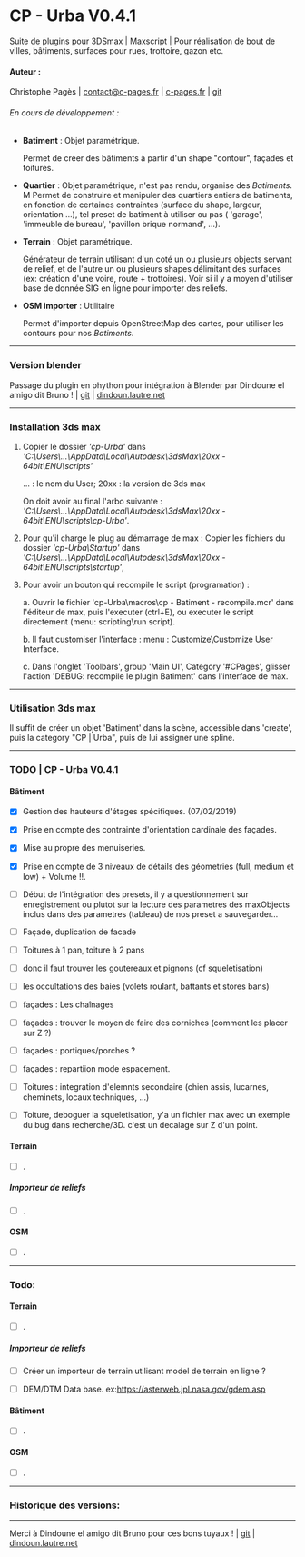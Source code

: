 # CP - Urba V0.4.1
Suite de plugins pour 3DSmax  |  Maxscript  | Pour réalisation de bout de villes, bâtiments, surfaces pour rues, trottoire, gazon etc.

#### Auteur :

 Christophe Pagès |  contact@c-pages.fr  |   [c-pages.fr](http://c-pages.fr)  | [git](https://github.com/c-pages/cp-Urba)

 ###### En cours de développement :

 - __Batiment__ : Objet paramétrique.

     Permet de créer des bâtiments à partir d'un shape "contour", façades et toitures.

 - __Quartier__ : Objet paramétrique, n'est pas rendu, organise des _Batiments_.
M
     Permet de construire et manipuler des quartiers entiers de batiments, en fonction de certaines contraintes (surface du shape, largeur, orientation ...), tel preset de batiment à utiliser ou pas ( 'garage',  'immeuble de bureau', 'pavillon brique normand', ...).
 - __Terrain__ : Objet paramétrique.

     Générateur de terrain utilisant d'un coté un ou plusieurs objects servant de relief, et de l'autre un ou plusieurs shapes délimitant des surfaces (ex: création d'une voire, route + trottoires). Voir si il y a moyen d'utiliser base de donnée SIG en ligne pour importer des reliefs.

 - __OSM importer__ : Utilitaire

     Permet d'importer depuis OpenStreetMap des cartes, pour utiliser les contours pour nos _Batiments_.


 ----------



 ### Version blender
 Passage du plugin en phython pour intégration à Blender par Dindoune el amigo dit Bruno ! | [git](https://github.com/dindoun) | [dindoun.lautre.net](http://www.dindoun.lautre.net/)


----------
 ### Installation 3ds max

1.  Copier le dossier _'cp-Urba'_ dans _'C:\Users\\...\AppData\Local\Autodesk\3dsMax\20xx - 64bit\ENU\scripts\'_

    ...     : le nom du User;
    20xx    : la version de 3ds max

    On doit avoir au final l'arbo suivante :  _'C:\Users\\...\AppData\Local\Autodesk\3dsMax\20xx - 64bit\ENU\scripts\cp-Urba\'_.

2.  Pour qu'il charge le plug au démarrage de max : Copier les fichiers du dossier _'cp-Urba\Startup\'_ dans _'C:\Users\\...\AppData\Local\Autodesk\3dsMax\20xx - 64bit\ENU\scripts\startup\'_,
3.  Pour avoir un bouton qui recompile le script (programation) :

    a. Ouvrir le fichier 'cp-Urba\macros\cp - Batiment - recompile.mcr' dans l'éditeur de max, puis l'executer (ctrl+E), ou executer le script directement (menu: scripting\run script).

    b. Il faut customiser l'interface : menu : Customize\Customize User Interface.

    c. Dans l'onglet 'Toolbars', group 'Main UI', Category '#CPages', glisser l'action 'DEBUG: recompile le plugin Batiment' dans l'interface de max.

----------
 ### Utilisation 3ds max

Il suffit de créer un objet 'Batiment' dans la scène, accessible dans 'create', puis la category "CP | Urba", puis de lui assigner une spline.


 ----------
### TODO | CP - Urba V0.4.1


#### __Bâtiment__
  - [x] Gestion des hauteurs d'étages spécifiques. (07/02/2019)
  - [x] Prise en compte des contrainte d'orientation cardinale des façades.
  - [x] Mise au propre des menuiseries.
  - [x] Prise en compte de 3 niveaux de détails des géometries (full, medium et low) + Volume !!.
  - [ ] Début de l'intégration des presets, il y a questionnement sur enregistrement ou plutot sur la lecture des parametres des maxObjects inclus dans des parametres (tableau) de nos preset a sauvegarder...
  - [ ] Façade, duplication de facade
  - [ ] Toitures à 1 pan, toiture à 2 pans
  - [ ] donc il faut trouver les goutereaux et pignons (cf squeletisation)
  - [ ] les occultations des baies (volets roulant, battants et stores bans)
  - [ ] façades : Les chaînages
  - [ ] façades : trouver le moyen de faire des corniches (comment les placer sur Z ?)
  - [ ] façades : portiques/porches ?
  - [ ] façades : repartiion mode espacement.
  - [ ] Toitures : integration d'elemnts secondaire (chien assis, lucarnes, cheminets, locaux techniques, ...)
  - [ ] Toiture, deboguer la squeletisation, y'a un fichier max avec un exemple du bug dans recherche/3D. c'est un decalage sur Z d'un point.


#### __Terrain__
  - [ ]  .


##### Importeur de reliefs
- [ ] .


#### __OSM__
 - [ ] .
 ----------
### Todo:

#### __Terrain__
  - [ ]  .


##### Importeur de reliefs
- [ ] Créer un importeur de terrain utilisant model de terrain en ligne ?
- [ ] DEM/DTM Data base. ex:https://asterweb.jpl.nasa.gov/gdem.asp



#### __Bâtiment__
  - [ ] .

#### __OSM__
 - [ ] .
_____________________________
### Historique des versions:




----------

Merci à Dindoune el amigo dit Bruno pour ces bons tuyaux ! | [git](https://github.com/dindoun) | [dindoun.lautre.net](http://www.dindoun.lautre.net/)
